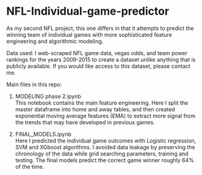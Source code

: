 # NFL-Individual-game-predictor
As my second NFL project, this one differs in that it attempts to predict the winning team of individual games with more sophisticated feature engineering and algorithmic modeling.

Data used: I web-scraped NFL game data, vegas odds, and team power rankings for the years 2009-2015 to create a dataset unlike anything that is publicly available. If you would like access to this dataset, please contact me.

Main files in this repo:

1) MODELING phase 2.ipynb<br>
This notebook contains the main feature engineering. Here I split the master dataframe into home and away tables, and then created exponential moving average features (EMA) to extract more signal from the trends that may have developed in previous games.

2) FINAL_MODELS.ipynb<br>
Here I predicted the individual game outcomes with Logistic regression, SVM and XGboost algorithms. I avoided data leakage by preserving the chronology of the data while grid searching parameters, training and testing. The final models predict the correct game winner roughly 64% of the time.


